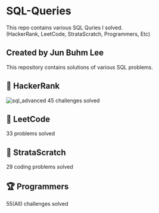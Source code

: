SQL-Queries
===
This repo contains various SQL Quries I solved.  
(HackerRank, LeetCode, StrataScratch, Programmers, Etc)

Created by Jun Buhm Lee
---
This repository contains solutions of various SQL problems.

🎯 HackerRank
---
![sql_advanced](https://user-images.githubusercontent.com/103108988/197455648-161e785e-d853-4974-bdc5-e8040939934b.png)
45 challenges solved

🎯 LeetCode
---
33 problems solved

🎯 StrataScratch
---
29 coding problems solved

🏆 Programmers
---
55(All) challenges solved
